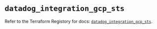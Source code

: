# `datadog_integration_gcp_sts`

Refer to the Terraform Registory for docs: [`datadog_integration_gcp_sts`](https://registry.terraform.io/providers/datadog/datadog/3.26.0/docs/resources/integration_gcp_sts).
